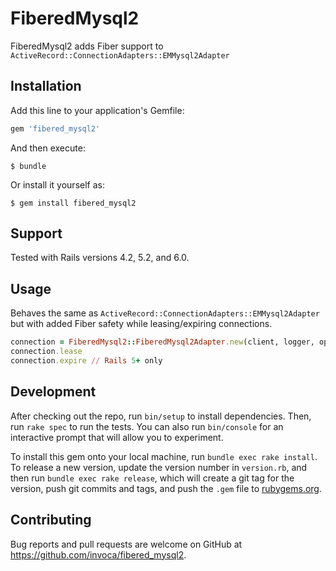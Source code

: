 # FiberedMysql2

FiberedMysql2 adds Fiber support to `ActiveRecord::ConnectionAdapters::EMMysql2Adapter`

## Installation

Add this line to your application's Gemfile:

```ruby
gem 'fibered_mysql2'
```

And then execute:

    $ bundle

Or install it yourself as:

    $ gem install fibered_mysql2

## Support
Tested with Rails versions 4.2, 5.2, and 6.0.

## Usage

Behaves the same as `ActiveRecord::ConnectionAdapters::EMMysql2Adapter` but with added Fiber safety while leasing/expiring connections.
```ruby
connection = FiberedMysql2::FiberedMysql2Adapter.new(client, logger, options, config)
connection.lease
connection.expire // Rails 5+ only
```

## Development

After checking out the repo, run `bin/setup` to install dependencies. Then, run `rake spec` to run the tests. You can also run `bin/console` for an interactive prompt that will allow you to experiment.

To install this gem onto your local machine, run `bundle exec rake install`. To release a new version, update the version number in `version.rb`, and then run `bundle exec rake release`, which will create a git tag for the version, push git commits and tags, and push the `.gem` file to [rubygems.org](https://rubygems.org).

## Contributing

Bug reports and pull requests are welcome on GitHub at https://github.com/invoca/fibered_mysql2.
